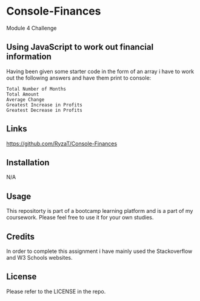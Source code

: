 # Console-Finances
Module 4 Challenge

## Using JavaScript to work out financial information

Having been given some starter code in the form of an array i have to work out the following answers and have them print to console:

    Total Number of Months
    Total Amount
    Average Change
    Greatest Increase in Profits
    Greatest Decrease in Profits


## Links
https://github.com/RyzaT/Console-Finances

## Installation
N/A

## Usage
This repositorty is part of a bootcamp learning platform and is a part of my coursework. Please feel free to use it for your own studies.

## Credits
In order to complete this assignment i have mainly used the Stackoverflow and W3 Schools websites.

## License
Please refer to the LICENSE in the repo.

